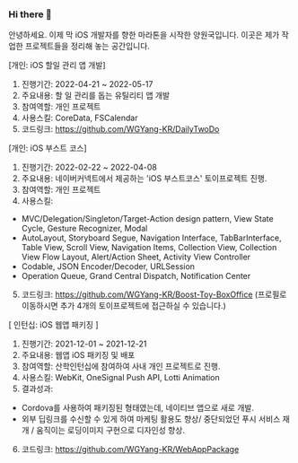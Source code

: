 ### Hi there 👋
안녕하세요. 이제 막 iOS 개발자를 향한 마라톤을 시작한 양원국입니다. 
이곳은 제가 작업한 프로젝트들을 정리해 놓는 공간입니다.

[개인: iOS 할일 관리 앱 개발]
1) 진행기간: 2022-04-21 ~ 2022-05-17
2) 주요내용: 할 일 관리를 돕는 유틸리티 앱 개발
3) 참여역할: 개인 프로젝트
4) 사용스킬: CoreData, FSCalendar
5) 코드링크: https://github.com/WGYang-KR/DailyTwoDo

[개인: iOS 부스트 코스]
1) 진행기간: 2022-02-22 ~ 2022-04-08
2) 주요내용: 네이버커넥트에서 제공하는 'iOS 부스트코스' 토이프로젝트 진행.
3) 참여역할: 개인 프로젝트
4) 사용스킬: 
 - MVC/Delegation/Singleton/Target-Action design pattern, View State Cycle, Gesture Recognizer, Modal
- AutoLayout, Storyboard Segue, Navigation Interface, TabBarInterface, Table View, Scroll View, Navigation Items, Collection View, Collection View Flow Layout, Alert/Action Sheet, Activity View Controller
- Codable, JSON Encoder/Decoder, URLSession
- Operation Queue, Grand Central Dispatch, Notification Center
5) 코드링크: https://github.com/WGYang-KR/Boost-Toy-BoxOffice (프로필로 이동하시면 추가 4개의 토이프로젝트에 접근하실 수 있습니다.)

[ 인턴십: iOS 웹앱 패키징 ]
1) 진행기간: 2021-12-01 ~ 2021-12-21
2) 주요내용: 웹앱 iOS 패키징 및 배포
3) 참여역할: 산학인턴십에 참여하여 사내 개인 프로젝트로 진행.
4) 사용스킬: WebKit, OneSignal Push API, Lotti Animation
5) 결과성과:
- Cordova를 사용하여 패키징된 형태였는데, 네이티브 앱으로 새로 개발.
- 외부 딥링크를 수신할 수 있게 하여 마케팅 활용도 향상/ 중단되었던 푸시 서비스 재개 / 움직이는 로딩이미지 구현으로 디자인성 향상.
6) 코드링크: https://github.com/WGYang-KR/WebAppPackage

<!--
**WGYang-KR/WGYang-KR** is a ✨ _special_ ✨ repository because its `README.md` (this file) appears on your GitHub profile.

Here are some ideas to get you started:

- 🔭 I’m currently working on ...
- 🌱 I’m currently learning ...
- 👯 I’m looking to collaborate on ...
- 🤔 I’m looking for help with ...
- 💬 Ask me about ...
- 📫 How to reach me: ...
- 😄 Pronouns: ...
- ⚡ Fun fact: ...
-->
